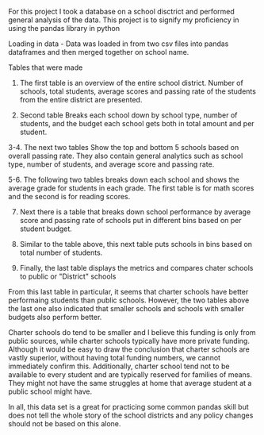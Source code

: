For this project I took a database on a school disctrict and performed general analysis of the data. This project is to signify my proficiency in using the pandas library in python

Loading in data - Data was loaded in from two csv files into pandas dataframes and then merged together on school name. 

Tables that were made

1. The first table is an overview of the entire school district. Number of schools, total students, average scores and passing rate of the students from the entire district are presented.

2. Second table Breaks each school down by school type, number of students, and the budget each school gets both in total amount and per student.

3-4. The next two tables Show the top and bottom 5 schools based on overall passing rate. They also contain general analytics such as school type, number of students, and average score and passing rate. 

5-6. The following two tables breaks down each school and shows the average grade for students in each grade. The first table is for math scores and the second is for reading scores. 

7. Next there is a table that breaks down school performance by average score and passing rate of schools put in different bins based on per student budget.

8. Similar to the table above, this next table puts schools in bins based on total number of students. 

9. Finally, the last table displays the metrics and compares chater schools to public or "District" schools

From this last table in particular, it seems that charter schools have better performaing students than public schools. However, the two tables above the last one also indicated that smaller schools and schools with smaller budgets also perform better. 

Charter schools do tend to be smaller and I believe this funding is only from public sources, while charter schools typically have more private funding. Although it would be easy to draw the conclusion that charter schools are vastly superior, without having total funding numbers, we cannot immediately confirm this. Additionally, charter school tend not to be available to every student and are typically reserved for families of means. They might not have the same struggles at home that average student at a public school might have. 

In all, this data set is a great for practicing some common pandas skill but does not tell the whole story of the school districts and any policy changes should not be based on this alone. 
